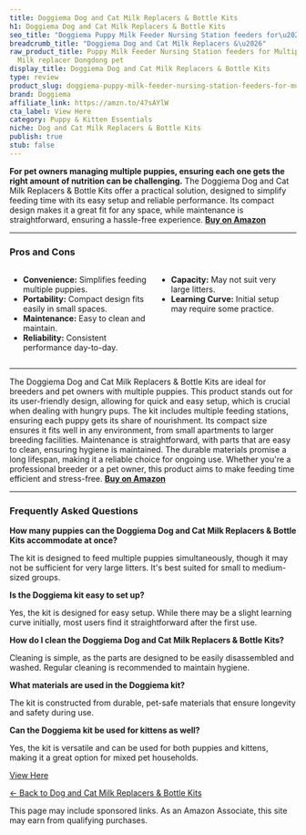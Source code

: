 ```yaml
---
title: Doggiema Dog and Cat Milk Replacers & Bottle Kits
h1: Doggiema Dog and Cat Milk Replacers & Bottle Kits
seo_title: "Doggiema Puppy Milk Feeder Nursing Station feeders for\u2026"
breadcrumb_title: "Doggiema Dog and Cat Milk Replacers &\u2026"
raw_product_title: Puppy Milk Feeder Nursing Station feeders for Multiple Puppies
  Milk replacer Dongdong pet
display_title: Doggiema Dog and Cat Milk Replacers & Bottle Kits
type: review
product_slug: doggiema-puppy-milk-feeder-nursing-station-feeders-for-multiple-puppies-f9197d2b
brand: Doggiema
affiliate_link: https://amzn.to/47sAYlW
cta_label: View Here
category: Puppy & Kitten Essentials
niche: Dog and Cat Milk Replacers & Bottle Kits
publish: true
stub: false
---
```


<div id="intro" class="full-width">
  <p><strong>For pet owners managing multiple puppies, ensuring each one gets the right amount of nutrition can be challenging.</strong> The Doggiema Dog and Cat Milk Replacers & Bottle Kits offer a practical solution, designed to simplify feeding time with its easy setup and reliable performance. Its compact design makes it a great fit for any space, while maintenance is straightforward, ensuring a hassle-free experience. <a href="https://amzn.to/47sAYlW" rel="nofollow sponsored noopener" target="_blank"><strong>Buy on Amazon</strong></a></p>
</div>

<hr />
<h3 id="pros-cons">Pros and Cons</h3>
<div class="pc-grid" style="display:grid;grid-template-columns:1fr 1fr;gap:16px;">
  <ul>
    <li><strong>Convenience:</strong> Simplifies feeding multiple puppies.</li>
    <li><strong>Portability:</strong> Compact design fits easily in small spaces.</li>
    <li><strong>Maintenance:</strong> Easy to clean and maintain.</li>
    <li><strong>Reliability:</strong> Consistent performance day-to-day.</li>
  </ul>
  <ul>
    <li><strong>Capacity:</strong> May not suit very large litters.</li>
    <li><strong>Learning Curve:</strong> Initial setup may require some practice.</li>
  </ul>
</div>
<hr />

<div class="full-width">
  <p>The Doggiema Dog and Cat Milk Replacers & Bottle Kits are ideal for breeders and pet owners with multiple puppies. This product stands out for its user-friendly design, allowing for quick and easy setup, which is crucial when dealing with hungry pups. The kit includes multiple feeding stations, ensuring each puppy gets its share of nourishment. Its compact size ensures it fits well in any environment, from small apartments to larger breeding facilities. Maintenance is straightforward, with parts that are easy to clean, ensuring hygiene is maintained. The durable materials promise a long lifespan, making it a reliable choice for ongoing use. Whether you're a professional breeder or a pet owner, this product aims to make feeding time efficient and stress-free. <a href="https://amzn.to/47sAYlW" rel="nofollow sponsored noopener" target="_blank"><strong>Buy on Amazon</strong></a></p>
</div>

<hr />
<h3 id="faqs">Frequently Asked Questions</h3>

<p><strong>How many puppies can the Doggiema Dog and Cat Milk Replacers & Bottle Kits accommodate at once?</strong></p>
<p>The kit is designed to feed multiple puppies simultaneously, though it may not be sufficient for very large litters. It's best suited for small to medium-sized groups.</p>

<p><strong>Is the Doggiema kit easy to set up?</strong></p>
<p>Yes, the kit is designed for easy setup. While there may be a slight learning curve initially, most users find it straightforward after the first use.</p>

<p><strong>How do I clean the Doggiema Dog and Cat Milk Replacers & Bottle Kits?</strong></p>
<p>Cleaning is simple, as the parts are designed to be easily disassembled and washed. Regular cleaning is recommended to maintain hygiene.</p>

<p><strong>What materials are used in the Doggiema kit?</strong></p>
<p>The kit is constructed from durable, pet-safe materials that ensure longevity and safety during use.</p>

<p><strong>Can the Doggiema kit be used for kittens as well?</strong></p>
<p>Yes, the kit is versatile and can be used for both puppies and kittens, making it a great option for mixed pet households.</p>
<p><a class="btn" href="https://amzn.to/47sAYlW" target="_blank" rel="nofollow sponsored noopener">View Here</a></p>
<p><a href="/roundups/puppy-kitten-essentials/dog-and-cat-milk-replacers-bottle-kits/">← Back to Dog and Cat Milk Replacers & Bottle Kits</a></p>
<aside class="disclosure">This page may include sponsored links. As an Amazon Associate, this site may earn from qualifying purchases.</aside>

